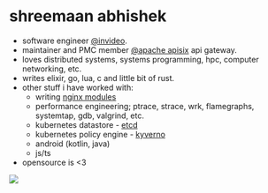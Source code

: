 <!--**shreemaan-abhishek/shreemaan-abhishek** is a ✨ _special_ ✨ repository because its `README.md` (this file) appears on your GitHub profile.

Here are some ideas to get you started:

- 🔭 I’m currently working on ...
- 🌱 I’m currently learning ...
- 👯 I’m looking to collaborate on ...
- 🤔 I’m looking for help with ...
- 💬 Ask me about ...
- 📫 How to reach me: ...
- 😄 Pronouns: ...
- ⚡ Fun fact: ...
-->
# shreemaan abhishek

- software engineer [@invideo](https://invideo.io).
- maintainer and PMC member [@apache apisix](https://github.com/apache/apisix) api gateway.
- loves distributed systems, systems programming, hpc, computer networking, etc.
- writes elixir, go, lua, c and little bit of rust.
- other stuff i have worked with:
  -  writing [nginx modules](https://github.com/api7/apisix-nginx-module/pull/98)
  -  performance engineering; ptrace, strace, wrk, flamegraphs, systemtap, gdb, valgrind, etc.
  -  kubernetes datastore - [etcd](https://github.com/etcd-io/etcd)
  -  kubernetes policy engine - [kyverno](https://github.com/kyverno/kyverno/)
  -  android (kotlin, java)
  -  js/ts
- opensource is <3

<img src="https://komarev.com/ghpvc/?username=shreemaan-abhishek" />
